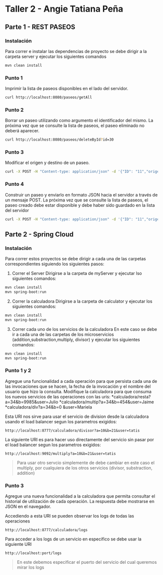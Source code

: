 # Taller 2 - Angie Tatiana Peña

## Parte 1 - REST PASEOS


### Instalación

Para correr e instalar las dependencias de proyecto se debe dirigir a la carpeta server y ejecutar los siguientes comandos

```bash
mvn clean install
```

### Punto 1

Imprimir la lista de paseos disponibles en el lado del servidor.

```bash
curl http://localhost:8080/paseos/getAll
```

### Punto 2

Borrar un paseo utilizando como argumento el identificador del mismo. La próxima vez que se consulte la lista de paseos, el paseo eliminado no deberá aparecer.

```bash
curl http://localhost:8080/paseos/deleteById?id=30
```

### Punto 3

Modificar el origen y destino de un paseo.

```bash
curl -X POST -H "Content-type: application/json" -d '{"ID": "11","origen": "Bogotaaaa","destino": "Bebe"}' http://localhost:8080/paseos/add
```

### Punto 4

Construir un paseo y enviarlo en formato JSON hacia el servidor a través de un mensaje POST. La próxima vez que se consulte la lista de paseos, el paseo creado debe estar disponible y debe haber sido guardado en la lista del servidor

```bash
curl -X POST -H "Content-type: application/json" -d '{"ID": "11","origen": "Bogota","destino": "Manizales"}' http://localhost:8080/paseos/edit
```

## Parte 2 - Spring Cloud


### Instalación

Para correr estos proyectos se debe dirigir a cada una de las carpetas correspondientes siguiendo los siguientes pasos:

1. Correr el Server
   Dirigirse a la carpeta de myServer y ejecutar lso siguientes comandos:
```bash
mvn clean install
mvn spring-boot:run
```
2. Correr la calculadora
   Dirigirse a la carpeta de calculator y ejecutar los siguientes comandos:
```bash
mvn clean install
mvn spring-boot:run
```
3. Correr cada uno de los servicios de la calculadora
   En este caso se debe ir a cada una de las carpetas de los microservicios (addition,substraction,multiply, divisor) y ejecutar los siguientes comandos:
```bash
mvn clean install
mvn spring-boot:run
```

### Punto 1 y 2

Agregue una funcionalidad a cada operación para que persista cada una de las invocaciones que se hacen, la fecha de la invocación y el nombre del usuario que hizo la consulta.
Modifique la calculadora para que consuma los nuevos servicios de las operaciones con las uris:
*calculadora/resta?a=34&b=9985&user=Julio
*calculadora/multip?a=34&b=454&user=Jaime
*calculadora/div?a=34&b=0 &user=Mariela

Esta URI nos sirve para usar el servicio de division desde la calculadora usando el load balancer segun los parametros exigidos:

```
http://localhost:8777/calculadora/divisor?a=10&b=21&user=tatis
```

La siguiente URI es para hacer uso directamente del servicio sin pasar por el load balancer segun los parametros exigidos:

```
http://localhost:9092/multiply?a=10&b=21&user=tatis
```

> Para usar otro servcio simplemente de debe cambiar en este caso el multiply, por cualquiera de los otros servicios (divisor, substraction, addition)

### Punto 3

Agregue una nueva funcionalidad a la calculadora que permita consultar el historial de utilización de cada operación. La respuesta debe mostrarse en JSON en el navegador.

Accediendo a esta URI se pueden observar los logs de todas las operaciones

```
http://localhost:8777/calculadora/logs
```

Para acceder a los logs de un servicio en especifico se debe usar la siguiente URI

```
http://localhost:port/logs
```
>En este debemos especificar el puerto del servicio del cual queremos mirar los logs
